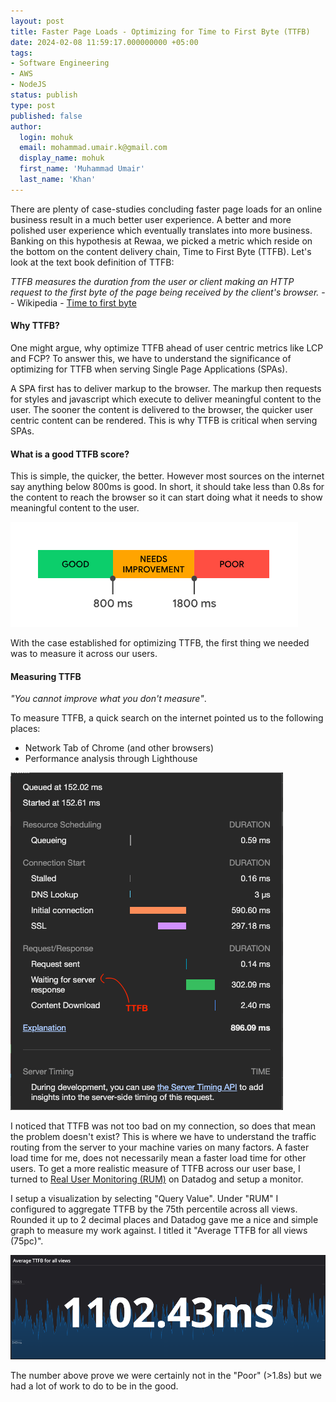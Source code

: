 ```yaml
---
layout: post
title: Faster Page Loads - Optimizing for Time to First Byte (TTFB)
date: 2024-02-08 11:59:17.000000000 +05:00
tags:
- Software Engineering
- AWS
- NodeJS
status: publish
type: post
published: false
author:
  login: mohuk
  email: mohammad.umair.k@gmail.com
  display_name: mohuk
  first_name: 'Muhammad Umair'
  last_name: 'Khan'
---
```

There are plenty of case-studies concluding faster page loads for an online business result in a much better user experience. A better and more polished user experience which eventually translates into more business. Banking on this hypothesis at Rewaa, we picked a metric which reside on the bottom on the content delivery chain, Time to First Byte (TTFB). Let's look at the text book definition of TTFB:

*TTFB measures the duration from the user or client making an HTTP request to the first byte of the page being received by the client's browser.* -- Wikipedia - [Time to first byte](https://en.wikipedia.org/wiki/Time_to_first_byte#) 

#### Why TTFB?
One might argue, why optimize TTFB ahead of user centric metrics like LCP and FCP? To answer this, we have to understand the significance of optimizing for TTFB when serving Single Page Applications (SPAs).

A SPA first has to deliver markup to the browser. The markup then requests for styles and javascript which execute to deliver meaningful content to the user. The sooner the content is delivered to the browser, the quicker user centric content can be rendered. This is why TTFB is critical when serving SPAs.

#### What is a good TTFB score?
This is simple, the quicker, the better. However most sources on the internet say anything below 800ms is good. In short, it should take less than 0.8s for the content to reach the browser so it can start doing what it needs to show meaningful content to the user.

![TTFB Score](/assets/img/2024-02-08-img-01.png)

With the case established for optimizing TTFB, the first thing we needed was to measure it across our users.

#### Measuring TTFB

*"You cannot improve what you don't measure"*.

To measure TTFB, a quick search on the internet pointed us to the following places:
- Network Tab of Chrome (and other browsers)
- Performance analysis through Lighthouse

![Chrome - TTFB](/assets/img/2024-02-08-img-02.png)

I noticed that TTFB was not too bad on my connection, so does that mean the problem doesn't exist? This is where we have to understand the traffic routing from the server to your machine varies on many factors. A faster load time for me, does not necessarily mean a faster load time for other users. To get a more realistic measure of TTFB across our user base, I turned to [Real User Monitoring (RUM)](https://docs.datadoghq.com/real_user_monitoring/) on Datadog and setup a monitor.

I setup a visualization by selecting "Query Value". Under "RUM" I configured to aggregate TTFB by the 75th percentile across all views. Rounded it up to 2 decimal places and Datadog gave me a nice and simple graph to measure my work against. I titled it "Average TTFB for all views (75pc)".

![Dashboard - TTFB](/assets/img/2024-02-08-img-03.png)

The number above prove we were certainly not in the "Poor" (>1.8s) but we had a lot of work to do to be in the good.
